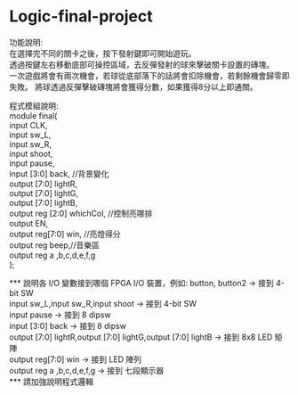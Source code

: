 # Logic-final-project
功能說明:  
在選擇完不同的關卡之後，按下發射鍵即可開始遊玩。  
透過按鍵左右移動底部可操控區域，去反彈發射的球來擊破關卡設置的磚塊。  
一次遊戲將會有兩次機會，若球從底部落下的話將會扣除機會，若剩餘機會歸零即失敗。
將球透過反彈擊破磚塊將會獲得分數，如果獲得8分以上即通關。  

程式模組說明:  
module final(  
					 input CLK,     
					 input sw_L,  
					 input sw_R,  
					 input shoot,  
					 input pause,  
					 input [3:0] back,    //背景變化  
					 output [7:0] lightR,  
					 output [7:0] lightG,  
					 output [7:0] lightB,  
					 output reg [2:0] whichCol,  //控制亮哪排  
					 output EN,  
					 output reg[7:0] win,  //亮燈得分  
                output reg beep,//音樂區  
                output reg a ,b,c,d,e,f,g  
);  

*** 說明各 I/O 變數接到哪個 FPGA I/O 裝置，例如: button, button2 -> 接到 4-bit SW  
input sw_L,input sw_R,input shoot -> 接到 4-bit SW  
input pause -> 接到 8 dipsw  
input [3:0] back -> 接到 8 dipsw  
output [7:0] lightR,output [7:0] lightG,output [7:0] lightB -> 接到 8x8 LED 矩陣  
output reg[7:0] win -> 接到 LED 陣列  
output reg a ,b,c,d,e,f,g -> 接到 七段顯示器  
*** 請加強說明程式邏輯  
